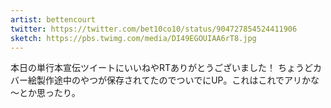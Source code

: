 ```yaml
---
artist: bettencourt
twitter: https://twitter.com/bet10co10/status/904727854524411906
sketch: https://pbs.twimg.com/media/DI49EGOUIAA6rT8.jpg
---
```

本日の単行本宣伝ツイートにいいねやRTありがとうございました！
ちょうどカバー絵製作途中のやつが保存されてたのでついでにUP。これはこれでアリかな～とか思ったり。
